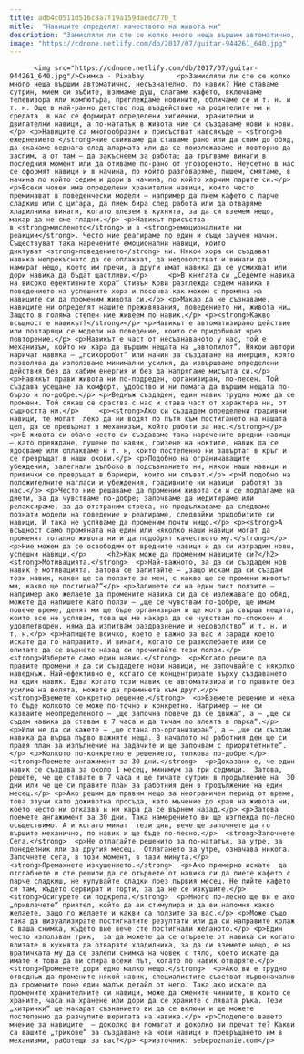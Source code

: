 ```yaml
---
title: adb4c0511d516c8a7f19a159daedc770_t
mitle:  "Навиците определят качеството на живота ни"
description: "Замисляли ли сте се колко много неща вършим автоматично, несъзнателно, по навик? Ние ставаме сутрин, мием си зъбите, взимаме душ, слагаме кафето, включваме телевизора или компютъра, преглеждаме новините, обличаме се и т. н. и т. н. Още в най-ранно детство под въздействие на родителите ни и средата  в нас се формират определени хигиенни, хранителни и …"
image: "https://cdnone.netlify.com/db/2017/07/guitar-944261_640.jpg"
---
```


          <img src="https://cdnone.netlify.com/db/2017/07/guitar-944261_640.jpg"/>Снимка - Pixabay        <p>Замисляли ли сте се колко много неща вършим автоматично, несъзнателно, по навик? Ние ставаме сутрин, мием си зъбите, взимаме душ, слагаме кафето, включваме телевизора или компютъра, преглеждаме новините, обличаме се и т. н. и т. н. Още в най-ранно детство под въздействие на родителите ни и средата  в нас се формират определени хигиенни, хранителни и двигателни навици, а по-нататък в живота ние си създаваме нови и нови.</p> <p>Навиците са многообразни и присъстват навсякъде – <strong>в ежедневието </strong>ние свикваме да ставаме рано или да спим до обяд, да скачаме веднага след алармата или да се поизлежаваме и повторно да заспим, а от там – да закъснеем за работа; да тръгваме винаги в последния момент или да отиваме по-рано от уговореното. Неусетно в нас се оформят навици и в начина, по който разговаряме, пишем, смятаме, в начина по който седим и дори в начина, по който харчим парите си.</p> <p>Всеки човек има определени хранителни навици, които често преминават в поведенчески модели – например да пием кафето с парче сладкиш или с цигара, да пием бира след работа или да отваряме хладилника винаги, когато влезем в кухнята, за да си вземем нещо, макар да не сме гладни.</p> <p>Навикът присъства в <strong>мисленето</strong> и в <strong>емоционалните ни реакции</strong>. Често ние реагираме по един и същи заучен начин. Съществуват така наречените емоционални навици, които диктуват <strong>поведението</strong> ни. Някои хора си създават навика непрекъснато да се оплакват, да недоволстват и винаги да намират нещо, което им пречи, а други имат навика да се усмихват или дори навика да бъдат щастливи.</p>     <p>В книгата си „Седемте навика на високо ефективните хора“ Стивън Кови разглежда седем навика в поведението на успешните хора и посочва как можем с промяна на навиците си да променим живота си.</p> <p>Макар да не съзнаваме, навиците ни определят нашите преживявания, поведението ни, живота ни…Защото в голяма степен ние живеем по навик.</p> <p><strong>Какво всъщност е навикът?</strong></p> <p>Навикът е автоматизирано действие или повтарящи се модели на поведение, които се придобиват чрез повторение.</p> <p>Навикът е част от несъзнаваното у нас, той е механизъм, който ни кара да вършим нещата на „автопилот“. Някои автори наричат навика – „психоробот“ или начин за създаване на инерция, която позволява да използваме минимални усилия, да извършваме определени действия без да хабим енергия и без да напрягаме мисълта си.</p> <p>Навикът прави живота ни по-подреден, организиран, по-лесен. Той създава усещане за комфорт, удобство и ни помага да вършим нещата по-бързо и по-добре.</p> <p>Веднъж създаден, един навик трудно може да се промени. Той сякаш се сраства с нас и става част от характера ни, от същността ни.</p>     <p><strong>Ако си създадем определени градивни навици, те могат  леко да ни водят по пътя към постигането на нашата цел, да се превърнат в механизъм, който работи за нас.</strong></p> <p>В живота си обаче често си създаваме така наречените вредни навици – като преяждане, пушене по навик, гризене на ноктите, навик да се ядосваме или оплакваме и т. н, които постепенно ни завъртат в кръг и се превръщат в наши окови.</p> <p>Подобно на ограничаващите  убеждения, залегнали дълбоко в подсъзнанието ни, някои наши навици и привички се превръщат в бариери, които ни спъват.</p> <p>И подобно на положителните нагласи и убеждения, градивните ни навици  работят за нас.</p> <p>Често ние решаваме да променим живота си и се подлагаме на диети, за да чувстваме по-добре; започваме да медитираме или релаксираме, за да отстраним стреса, но продължаваме да следваме познати модели на поведение и реагираме, следвайки придобитите си навици. И така не успяваме да променим почти нищо.</p> <p><strong>А всъщност само промяната на един или няколко наши навици могат да променят тотално живота ни и да подобрят качеството му.</strong></p> <p>Ние можем да се освободим от вредните навици и да си изградим нови, успешни навици.</p>     <h2>Как може да променим навиците си?</h2>  <strong>Мотивацията.</strong>  <p>Най-важното, за да си създадем нов навик е мотивацията. Затова се запитайте – „защо искам да си създам този навик, какви ще са ползите за мен, с какво ще се промени животът ми, какво ще постигна?“</p> <p>Запишете си на един лист ползите – например ако желаете да промените навика си да се излежавате до обяд,  можете да напишете като ползи – „ще се чувствам по-добре, ще имам повече време, денят ми ще бъде организиран и ще мога да свърша нещата, които все не успявам, това ще ме накара да се чувствам по-спокоен и удовлетворен, няма да изпитвам раздразнение и недоволство“ и т. н. и т. н.</p> <p>Напишете всичко, което е важно за вас и заради което искате да го направите. И винаги, когато се разколебаете или се опитате да се върнете назад си прочитайте тези ползи.</p>  <strong>Изберете само един навик.</strong>  <p>Когато решите да правите промени и да си създадете нови навици, не започвайте с няколко наведнъж. Най-ефективно е, когато се концентрирате върху създаването на един навик. Едва когато този навик се автоматизира и го правите без усилие на волята, можете да преминете към друг.</p>      <strong>Вземете конкретно решение.</strong>  <p>Вземете решение и нека то бъде колкото се може по-точно и конкретно. Например – не си казвайте неопределеното – „ще започна повече да се движа“, а – „ще си съдам навика да ставам в 7 часа и да тичам по алеята в парка“.</p> <p>Или не да си кажете – „ще стана по-организиран“, а – „ще си създам навика да върша първо важните неща. В началото на работния ден ще си правя план за изпълнение на задачите и ще започвам с приоритетните“.</p> <p>Колкото по-конкретно е решението, толкова по-добре.</p>  <strong>Поемете ангажимент за 30 дни.</strong>  <p>Доказано е, че един навик се създава за около 1 месец, минимум за три седмици.  Затова, решете, че ще ставате в 7 часа и ще тичате сутрин в продължение на  30 дни или че ще си правите план за работния ден в продължение на един месец.</p> <p>Ако решим да правим нещо за неограничен период от време, това звучи като доживотна просъда, като мъчение до края на живота ни, което често ни отказва и ни кара да се върнем назад.</p> <p>Затова поемете ангажимент за 30 дни. Така намерението ви ще изглежда по-лесно осъществимо. А и когато минат  тези дни, вече ще започнете да го вършите механично, по навик и ще бъде по-лесно.</p>  <strong>Започнете Сега.</strong>  <p>Не отлагайте решенито за по-нататък, за утре, за понеделник или за другия месец.  Отлагането за утре, означава никога. Започнете сега, в този момент, в тази минута.</p>      <strong>Премахнете изкушението.</strong>  <p>Ако примерно искате  да отслабнете и сте решили да се отървете от навика си да пиете кафето с парче сладкиш, не купувайте сладки през първия месец. Не пийте кафето си там, където сервират и торти, за да не се изкушите.</p>  <strong>Осигурете си подкрепа.</strong>  <p>Много по-лесно ще ви е ако „привлечете“ приятел, който да ви стимулира и да ви напомня какво желаете, защо го желаете и какви са ползите за вас.</p> <p>Може също така да визуализирате постигнатите резултати или да си направите колаж с ваша снимка, където вие вече сте постигнали желаното.</p> <p>Един често използван трик,  за да можете да се отървете от навика си когато влизате в кухнята да отваряте хладилника, за да си вземете нещо, е на вратичката му да се залепи снимка на човек с тяло, което искате да имате и това да ви спира всеки път, когато по навик отваряте.</p>  <strong>Променeте дори едно малко нещо.</strong>  <p>Ако ви е трудно отведнъж да промените някой навик, специалистите съветват първоначално да промените поне един малък детайл от него. Така ако искате да промените хранителните си навици, може да смените чиниите, в които се храните, часа на хранене или дори да се храните с лявата ръка. Тези „хитринки“ ще накарат съзнанието ви да се включи и ще можете постепенно да разчупите веригата на навика.</p> <p>Споделете вашето мнение за навиците  – доколко ви помагат и доколко ви пречат те? Какви са вашите „трикове“ за създаване на нови навици и превръщането им в механизми, работещи за вас?</p> <p>източник: sebepoznanie.com</p>        